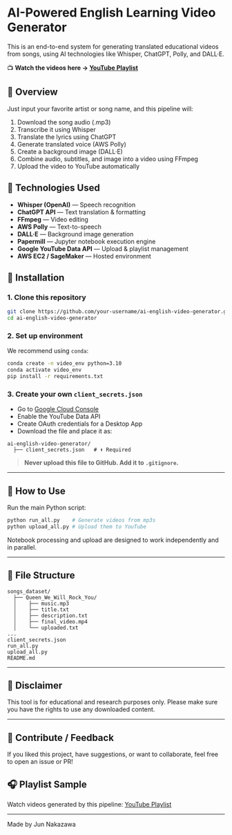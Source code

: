 # AI-Powered English Learning Video Generator

This is an end-to-end system for generating translated educational videos from songs, using AI technologies like Whisper, ChatGPT, Polly, and DALL·E.

📺 **Watch the videos here → [YouTube Playlist](https://www.youtube.com/playlist?list=PLQ_36MSwXUhoOhtsRYX8zEpnzoMKaEkTT)**


## 📄 Overview
Just input your favorite artist or song name, and this pipeline will:
1. Download the song audio (.mp3)
2. Transcribe it using Whisper
3. Translate the lyrics using ChatGPT
4. Generate translated voice (AWS Polly)
5. Create a background image (DALL·E)
6. Combine audio, subtitles, and image into a video using FFmpeg
7. Upload the video to YouTube automatically

## 🚀 Technologies Used
- **Whisper (OpenAI)** — Speech recognition
- **ChatGPT API** — Text translation & formatting
- **FFmpeg** — Video editing
- **AWS Polly** — Text-to-speech
- **DALL·E** — Background image generation
- **Papermill** — Jupyter notebook execution engine
- **Google YouTube Data API** — Upload & playlist management
- **AWS EC2 / SageMaker** — Hosted environment

## 🔧 Installation
### 1. Clone this repository
```bash
git clone https://github.com/your-username/ai-english-video-generator.git
cd ai-english-video-generator
```

### 2. Set up environment
We recommend using `conda`:
```bash
conda create -n video_env python=3.10
conda activate video_env
pip install -r requirements.txt
```

### 3. Create your own `client_secrets.json`
- Go to [Google Cloud Console](https://console.cloud.google.com/)
- Enable the YouTube Data API
- Create OAuth credentials for a Desktop App
- Download the file and place it as:
```
ai-english-video-generator/
  ├── client_secrets.json   # ⬆️ Required
```

> **Never upload this file to GitHub. Add it to `.gitignore`.**

---

## 🎤 How to Use
Run the main Python script:
```bash
python run_all.py    # Generate videos from mp3s
python upload_all.py # Upload them to YouTube
```

Notebook processing and upload are designed to work independently and in parallel.

---

## 💼 File Structure
```
songs_dataset/
  ├── Queen_We_Will_Rock_You/
  │    ├── music.mp3
  │    ├── title.txt
  │    ├── description.txt
  │    ├── final_video.mp4
  │    └── uploaded.txt
...
client_secrets.json
run_all.py
upload_all.py
README.md
```

---

## 🚨 Disclaimer
This tool is for educational and research purposes only.
Please make sure you have the rights to use any downloaded content.

---

## 🙌 Contribute / Feedback
If you liked this project, have suggestions, or want to collaborate, feel free to open an issue or PR!

## 🎧 Playlist Sample
Watch videos generated by this pipeline:
[YouTube Playlist](https://www.youtube.com/playlist?list=PLQ_36MSwXUhoOhtsRYX8zEpnzoMKaEkTT)

---

Made by Jun Nakazawa
